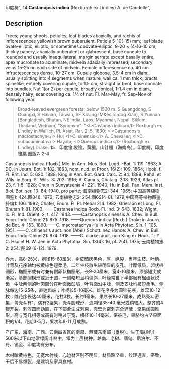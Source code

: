 印度栲",
14.**Castanopsis indica** (Roxburgh ex Lindley) A. de Candolle",

## Description
Trees; young shoots, petioles, leaf blades abaxially, and rachis of inflorescences yellowish brown puberulent. Petiole 5-10(-15) mm; leaf blade ovate-elliptic, elliptic, or sometimes obovate-elliptic, 9-20 ×  (4-)6-10 cm, thickly papery, abaxially puberulent or glabrescent, base cuneate to rounded and usually inaequilateral, margin serrate except basally entire, apex mucronate to acuminate; midvein adaxially impressed; secondary veins 15-25 on each side of midvein. Female inflorescence ca. 40 cm. Infructescences dense, 10-27 cm. Cupule globose, 3.5-4 cm in diam., usually splitting into 4 segments when mature, wall ca. 1 mm thick; bracts spinelike, entirely covering cupule, to 1.5 cm, straight or bent, base connate into bundles. Nut 1(or 2) per cupule, broadly conical, 1-1.4 cm in diam., densely hairy; scar covering ca. 1/4 of nut. Fl. Mar-May, fr. Sep-Nov of following year.

> Broad-leaved evergreen forests; below 1500 m. S Guangdong, S Guangxi, S Hainan, Taiwan, SE Xizang (M&amp;ecirc;dog Xian), S Yunnan [Bangladesh, Bhutan, NE India, Laos, Myanmar, Nepal, Sikkim, Thailand, Vietnam]
  "Synonym": "&lt;I&gt;Castanea indica&lt;/I&gt; Roxburgh ex Lindley in Wallich, Pl. Asiat. Rar. 2: 5. 1830; &lt;I&gt;Castanopsis macrostachya&lt;/I&gt; Hu; &lt;I&gt;C. sinensis&lt;/I&gt; A. Chevalier; &lt;I&gt;C. subacuminata&lt;/I&gt; Hayata; &lt;I&gt;Quercus indica&lt;/I&gt; (Roxburgh ex Lindley) Drake.
**15．印度锥 坡锥，黄楣，山针楣（海南岛），印度栲，印度锥栗 图版7: 2-4**

Castanopsis indica (Roxb.) Miq. in Ann. Mus. Bot. Lugd. -Bat. 1: 119. 1863; A. DC. in Journ. Bot. 1: 182. 1863, nom. nud. et Prodr. 16(2): 109. 1864; Hook. f. Fl. Brit. Ind. 5: 620. 1888; King in Ann. Bot. Gard. Calc. 2: 94. 1889; Rehd. et Wils. in Sarg. Pl. Wils. 3: 202. 1916; A. Camus, Chataig. 208. 1929, Atlas pl. 23, f. 1-5. 1928; Chun in Sunyatsenia 4: 221. 1940; Hu in Bull. Fan. Mem. Inst. Biol. Bot. ser. 10: 84. 1940, pro parte; 海南植物志2: 344. 1965; 中国高等植物图鉴1: 424.图848. 1972; 云南植物志2: 254.图69(4-8). 1979;中国高等植物图鉴, 补编1: 106. 1982; Chater, Enum. Fl. Pl. Nepal 214. 1982; Grierson et Long, Fl. Bhutan 1: 81. 1983. ——Castanea indica Roxb. Fl. Ind. 3: 643. 1832; Wight, Ic. Fl. Ind. Orient. 2, t. 417. 1843. ——Castanopsis sinensis A. Chev. in Bull. Econ. Indo-Chine 21: 875. 1918. ——Quercus indica (Roxb.) Drake in Journ. de Bot. 4: 153. 1890.——C. macrostachys Hu in Acta Phytotax. Sin. 1: 105. 1951. ——C. chinensis auct. non (Abel) Schott. nec Hance: A. Chev. in Bull. Econ. Indo-Chine 21: 874. 1918. ——C. clarkei auct. non King ex Hook. f.: Y. C. Hsu et H. W. Jen in Acta Phytotax. Sin. 13(4): 16, pl. 2(4). 1975; 云南植物志2: 254. 图69 (6-12). 1979.

乔木，高8-25米，胸径15-60厘米，树皮暗灰黑色，厚，纵裂，当年生枝、叶柄、叶背及花序轴均被黄棕色短柔毛，二年生枝散生较明显的皮孔。叶厚纸质，卵状椭圆形，椭圆形或有时兼有倒卵状椭圆形，长9-20厘米，宽4-10厘米，顶部短尖或渐尖，基部阔楔形或近于圆，一侧略短且稍偏斜，叶缘常自下半部起有锯齿状锐齿，中脉两侧的叶肉部分在叶面微凹陷，叶背面沿中脉、侧及支脉均被短柔毛，侧脉每边15-25条，直达齿端；叶柄长5-10毫米。雄花序多为圆锥花序，雄蕊10-12枚；雌花序长达40厘米，花柱3枚，长约1毫米。果序长10-27厘米，成熟壳斗密集，每壳斗有1、偶有2坚果，壳斗圆球形，连刺径35-40 毫米或稍较大，整齐的4瓣开裂，刺浑圆而劲直，在下部合生成刺束，壳壁为密刺完全遮蔽；坚果阔圆锥形，高与宽几相等或高有时稍过于宽，横径10-14毫米，密被毛，果脐约占坚果面积的1/4。花期3-5月，果次年9-11 月成熟。

产广东、海南、广西、云南四省区的南部、西藏东南部（墨脱）。生于海拔约1 500米以下山地常绿阔叶林中，常为上层树种。越南、老挝、缅甸、尼泊尔、不丹、锡金、印度均有分布。

木材暗黄棕色，无宽木射线，心边材区别不明显，材质略坚重，纹理通直，密致，干后不易爆裂，是建筑及家具良材。
